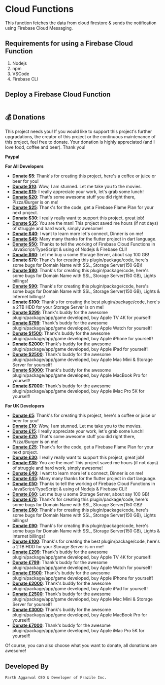 # Cloud Functions
This function fetches the data from cloud firestore & sends the notification using Firebase Cloud Messaging.

## Requirements for using a Firebase Cloud Function

1. Nodejs
2. npm
3. VSCode
4. Firebase CLI

## Deploy a Firebase Cloud Function

```

```

## 💰 Donations

This project needs you! If you would like to support this project's further upgradations, the creator of this project or the continuous maintenance of this project, feel free to donate. Your donation is highly appreciated (and I love food, coffee and beer). Thank you!

**Paypal**

**For All Developers**

* **[Donate $5](https://www.paypal.me/frazile/USD5)**: Thank's for creating this project, here's a coffee or juice or beer for you!
* **[Donate $10](https://www.paypal.me/frazile/USD10)**: Wow, I am stunned. Let me take you to the movies.
* **[Donate $15](https://www.paypal.me/frazile/USD15)**: I really appreciate your work, let's grab some lunch!
* **[Donate $20](https://www.paypal.me/frazile/USD20)**: That's some awesome stuff you did right there, Pizza/Burger is on me!
* **[Donate $25](https://www.paypal.me/frazile/USD25)**: Thank's for the code, get a Firebase Flame Plan for your next project.
* **[Donate $30](https://www.paypal.me/frazile/USD30)**: I really really want to support this project, great job!
* **[Donate $35](https://www.paypal.me/frazile/USD35)**: You are the man! This project saved me hours (if not days) of struggle and hard work, simply awesome!
* **[Donate $40](https://www.paypal.me/frazile/USD40)**: I want to learn more let's connect, Dinner is on me!
* **[Donate $45](https://www.paypal.me/frazile/USD45)**: Many many thanks for the flutter project in dart language.
* **[Donate $50](https://www.paypal.me/frazile/USD50)**: Thanks to tell the working of Firebase Cloud Functions in JavaScript/TypeScript & using of Nodejs & Firebase CLI!
* **[Donate $60](https://www.paypal.me/frazile/USD60)**: Let me buy u some Storage Server, about say 100 GB!
* **[Donate $70](https://www.paypal.me/frazile/USD70)**: Thank's for creating this plugin/package/code, here's some bugs for Domain Name with SSL, Storage Server(150 GB)!
* **[Donate $80](https://www.paypal.me/frazile/USD80)**: Thank's for creating this plugin/package/code, here's some bugs for Domain Name with SSL, Storage Server(150 GB), Lights billings!
* **[Donate $90](https://www.paypal.me/frazile/USD90)**: Thank's for creating this plugin/package/code, here's some bugs for Domain Name with SSL, Storage Server(150 GB), Lights & Internet billings!
* **[Donate $100](https://www.paypal.me/frazile/USD100)**: Thank's for creating the best plugin/package/code, here's a 2TB HDD for your Storage Server is on me!
* **[Donate $299](https://www.paypal.me/frazile/USD299)**: Thank's buddy for the awesome plugin/package/app/game developed, buy Apple TV 4K for yourself!
* **[Donate $799](https://www.paypal.me/frazile/USD799)**: Thank's buddy for the awesome plugin/package/app/game developed, buy Apple Watch for yourself!
* **[Donate $1500](https://www.paypal.me/frazile/USD1500)**: Thank's buddy for the awesome plugin/package/app/game developed, buy Apple iPhone for yourself!
* **[Donate $2000](https://www.paypal.me/frazile/USD2000)**: Thank's buddy for the awesome plugin/package/app/game developed, buy Apple iPad for yourself!
* **[Donate $2500](https://www.paypal.me/frazile/USD2500)**: Thank's buddy for the awesome plugin/package/app/game developed, buy Apple Mac Mini & Storage Server for yourself!
* **[Donate $3000](https://www.paypal.me/frazile/USD3000)**: Thank's buddy for the awesome plugin/package/app/game developed, buy Apple MacBook Pro for yourself!
* **[Donate $7000](https://www.paypal.me/frazile/USD7000)**: Thank's buddy for the awesome plugin/package/app/game developed, buy Apple iMac Pro 5K for yourself!

**For UK Developers**

* **[Donate £5](https://www.paypal.me/frazile/GBP5)**: Thank's for creating this project, here's a coffee or juice or beer for you!
* **[Donate £10](https://www.paypal.me/frazile/GBP10)**: Wow, I am stunned. Let me take you to the movies.
* **[Donate £15](https://www.paypal.me/frazile/GBP15)**: I really appreciate your work, let's grab some lunch!
* **[Donate £20](https://www.paypal.me/frazile/GBP20)**: That's some awesome stuff you did right there, Pizza/Burger is on me!
* **[Donate £25](https://www.paypal.me/frazile/GBP25)**: Thank's for the code, get a Firebase Flame Plan for your next project.
* **[Donate £30](https://www.paypal.me/frazile/GBP30)**: I really really want to support this project, great job!
* **[Donate £35](https://www.paypal.me/frazile/GBP35)**: You are the man! This project saved me hours (if not days) of struggle and hard work, simply awesome!
* **[Donate £40](https://www.paypal.me/frazile/GBP40)**: I want to learn more let's connect, Dinner is on me!
* **[Donate £45](https://www.paypal.me/frazile/GBP45)**: Many many thanks for the flutter project in dart language.
* **[Donate £50](https://www.paypal.me/frazile/GBP50)**: Thanks to tell the working of Firebase Cloud Functions in JavaScript/TypeScript & using of Nodejs & Firebase CLI!
* **[Donate £60](https://www.paypal.me/frazile/GBP60)**: Let me buy u some Storage Server, about say 100 GB!
* **[Donate £70](https://www.paypal.me/frazile/GBP70)**: Thank's for creating this plugin/package/code, here's some bugs for Domain Name with SSL, Storage Server(150 GB)!
* **[Donate £80](https://www.paypal.me/frazile/GBP80)**: Thank's for creating this plugin/package/code, here's some bugs for Domain Name with SSL, Storage Server(150 GB), Lights billings!
* **[Donate £90](https://www.paypal.me/frazile/GBP90)**: Thank's for creating this plugin/package/code, here's some bugs for Domain Name with SSL, Storage Server(150 GB), Lights & Internet billings!
* **[Donate £100](https://www.paypal.me/frazile/GBP100)**: Thank's for creating the best plugin/package/code, here's a 2TB HDD for your Storage Server is on me!
* **[Donate £299](https://www.paypal.me/frazile/GBP299)**: Thank's buddy for the awesome plugin/package/app/game developed, buy Apple TV 4K for yourself!
* **[Donate £799](https://www.paypal.me/frazile/GBP799)**: Thank's buddy for the awesome plugin/package/app/game developed, buy Apple Watch for yourself!
* **[Donate £1500](https://www.paypal.me/frazile/GBP1500)**: Thank's buddy for the awesome plugin/package/app/game developed, buy Apple iPhone for yourself!
* **[Donate £2000](https://www.paypal.me/frazile/GBP2000)**: Thank's buddy for the awesome plugin/package/app/game developed, buy Apple iPad for yourself!
* **[Donate £2500](https://www.paypal.me/frazile/GBP2500)**: Thank's buddy for the awesome plugin/package/app/game developed, buy Apple Mac Mini & Storage Server for yourself!
* **[Donate £3000](https://www.paypal.me/frazile/GBP3000)**: Thank's buddy for the awesome plugin/package/app/game developed, buy Apple MacBook Pro for yourself!
* **[Donate £7000](https://www.paypal.me/frazile/GBP7000)**: Thank's buddy for the awesome plugin/package/app/game developed, buy Apple iMac Pro 5K for yourself!

Of course, you can also choose what you want to donate, all donations are awesome!

## Developed By

```
Parth Aggarwal CEO & Developer of Frazile Inc.
```